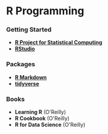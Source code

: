# R Programming

### Getting Started

- **<a href="https://www.r-project.org/">R Project for Statistical Computing</a>**
- **<a href="https://www.rstudio.com/">RStudio</a>**

### Packages

- **<a href="http://rmarkdown.rstudio.com/">R Markdown</a>**
- **<a href="http://tidyverse.org/">tidyverse</a>**

### Books

- **Learning R** (O'Reilly)
- **R Cookbook** (O'Reilly)
- **R for Data Science** (O'Reilly)